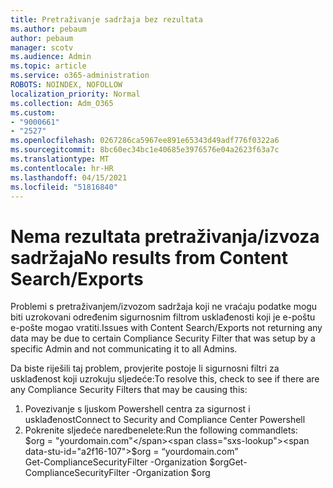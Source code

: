 ```yaml
---
title: Pretraživanje sadržaja bez rezultata
ms.author: pebaum
author: pebaum
manager: scotv
ms.audience: Admin
ms.topic: article
ms.service: o365-administration
ROBOTS: NOINDEX, NOFOLLOW
localization_priority: Normal
ms.collection: Adm_O365
ms.custom:
- "9000661"
- "2527"
ms.openlocfilehash: 0267286ca5967ee891e65343d49adf776f0322a6
ms.sourcegitcommit: 8bc60ec34bc1e40685e3976576e04a2623f63a7c
ms.translationtype: MT
ms.contentlocale: hr-HR
ms.lasthandoff: 04/15/2021
ms.locfileid: "51816840"
---
```

# <a name="no-results-from-content-searchexports"></a><span data-ttu-id="a2f16-102">Nema rezultata pretraživanja/izvoza sadržaja</span><span class="sxs-lookup"><span data-stu-id="a2f16-102">No results from Content Search/Exports</span></span>

<span data-ttu-id="a2f16-103">Problemi s pretraživanjem/izvozom sadržaja koji ne vraćaju podatke mogu biti uzrokovani određenim sigurnosnim filtrom usklađenosti koji je e-poštu e-pošte mogao vratiti.</span><span class="sxs-lookup"><span data-stu-id="a2f16-103">Issues with Content Search/Exports not returning any data may be due to certain Compliance Security Filter that was setup by a specific Admin and not communicating it to all Admins.</span></span>

<span data-ttu-id="a2f16-104">Da biste riješili taj problem, provjerite postoje li sigurnosni filtri za usklađenost koji uzrokuju sljedeće:</span><span class="sxs-lookup"><span data-stu-id="a2f16-104">To resolve this, check to see if there are any Compliance Security Filters that may be causing this:</span></span>
1. <span data-ttu-id="a2f16-105">Povezivanje s ljuskom Powershell centra za sigurnost i usklađenost</span><span class="sxs-lookup"><span data-stu-id="a2f16-105">Connect to Security and Compliance Center Powershell</span></span>
2. <span data-ttu-id="a2f16-106">Pokrenite sljedeće naredbenelete:</span><span class="sxs-lookup"><span data-stu-id="a2f16-106">Run the following commandlets:</span></span>
<br><span data-ttu-id="a2f16-107">$org = "yourdomain.com"</span><span class="sxs-lookup"><span data-stu-id="a2f16-107">$org = “yourdomain.com”</span></span>
<br><span data-ttu-id="a2f16-108">Get-ComplianceSecurityFilter -Organization $org</span><span class="sxs-lookup"><span data-stu-id="a2f16-108">Get-ComplianceSecurityFilter -Organization $org</span></span>